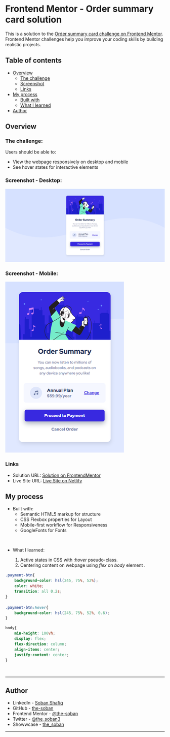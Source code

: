 # **Frontend Mentor - Order summary card solution**

This is a solution to the [Order summary card challenge on Frontend Mentor](https://www.frontendmentor.io/challenges/order-summary-component-QlPmajDUj). Frontend Mentor challenges help you improve your coding skills by building realistic projects. 

## Table of contents

- [Overview](#overview)
  - [The challenge](#the-challenge)
  - [Screenshot](#screenshot---desktop)
  - [Links](#links)
- [My process](#my-process)
  - [Built with](#built-with)
  - [What I learned](#-what-i-learned)
- [Author](#author)


## **Overview**

### The challenge:

Users should be able to:

- View the webpage responsively on desktop and mobile
- See hover states for interactive elements

### **Screenshot - Desktop:**
![](./design/desktop-ss.png)

### **Screenshot - Mobile:**
![](./design/mobile-ss.png)


### Links

- Solution URL: [Solution on FrontendMentor](https://www.frontendmentor.io/solutions/order-summary-card-component-html-css-JAU9E0TCzy)
- Live Site URL: [Live Site on Netlify](https://order-summary-component3.netlify.app)

## **My process**

- Built with:
  - Semantic HTML5 markup for structure
  - CSS Flexbox properties for Layout
  - Mobile-first workflow for Responsiveness
  - GoogleFonts for Fonts

<br/> 

- What I learned:

  1. Active states in CSS with *:hover* pseudo-class.
  2. Centering content on webpage using *flex* on *body* element .


```css
.payment-btn{
    background-color: hsl(245, 75%, 52%);
    color: white;
    transition: all 0.2s;
}

.payment-btn:hover{
    background-color: hsl(245, 75%, 52%, 0.6);
}
```

```css
body{
    min-height: 100vh;
    display: flex;
    flex-direction: column;
    align-items: center;
    justify-content: center;
}
```
<br>
<hr>

## Author

- LinkedIn - [Soban Shafiq](https://www.linkedin.com/in/soban-shafiq-6085531a4/)
- GitHub - [the-soban](https://github.com/the-soban)
- Frontend Mentor - [@the-soban](https://www.frontendmentor.io/profile/the-soban)
- Twitter - [@the_soban3](https://twitter.com/the_soban3)
- Showwcase - [the_soban](https://www.showwcase.com/the-soban)

<hr>
